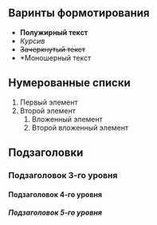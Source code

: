 ## Варинты формотирования
- **Полужирный текст**
- *Курсив*
- ~~Зачеркнутый текст~~
- *Моношерный текст


## Нумерованные списки
1. Первый элемент
2. Второй элемент
   1. Вложенный элемент
   2. Второй вложенный элемент

## Подзаголовки
### Подзаголовок 3-го уровня
#### Подзаголовок 4-го уровня
##### Подзаголовок 5-го уровня
